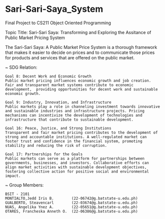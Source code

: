# Sari-Sari-Saya_System
Final Project to CS211 Object Oriented Programming

Topic Title: Sari-Sari Saya: Transforming and Exploring the Assitance of Public Market Pricing System

  The Sari-Sari Saya: A Public Market Price System is a thorough framework that makes it easier to decide on prices and to communicate those prices for products   and services that are offered on the public market. 


~ SDG Relation:

    Goal 8: Decent Work and Economic Growth
    Public market pricing influences economic growth and job creation. Fair and transparent market systems contribute to economic development, 	providing opportunities for decent work and sustainable economic growth.

    Goal 9: Industry, Innovation, and Infrastructure
    Public markets play a role in channeling investment towards innovative and sustainable industries and infrastructure projects. Pricing mechanisms can incentivize the development of technologies and infrastructure that contribute to sustainable development.

    Goal 16: Peace, Justice, and Strong Institutions
    Transparent and fair market pricing contributes to the development of strong and accountable institutions. A well-regulated market can foster trust and confidence in the financial system, promoting stability and reducing the risk of corruption.

    Goal 17: Partnerships for the Goals
    Public markets can serve as a platform for partnerships between governments, businesses, and investors. Collaborative efforts can align market activities with sustainable development objectives, fostering collective action for positive social and environmental impact.

~ Group Members:

    BSIT - 2101
    MONTIALTO,Jedd Iris B.        (22-06742@g.batstate-u.edu.ph)
    GUALBERTO, Steavencarl        (22-03674@g.batstate-u.edu.ph)
    NUAS, Angelika Ynez A.        (22-05651@g.batstate-u.edu.ph)
    OTARES, Francheska Anneth O.  (22-06386@g.batstate-u.edu.ph)
